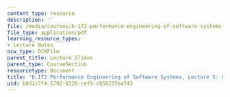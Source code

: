 ```yaml
---
content_type: resource
description: ''
file: /media/courses/6-172-performance-engineering-of-software-systems-fall-2018/b0d1c7f457920326cef5c958237ea743_MIT6_172F18_lec5.pdf
file_type: application/pdf
learning_resource_types:
- Lecture Notes
ocw_type: OCWFile
parent_title: Lecture Slides
parent_type: CourseSection
resourcetype: Document
title: '6.172 Performance Engineering of Software Systems, Lecture 5: C to Assembly'
uid: b0d1c7f4-5792-0326-cef5-c958237ea743
---
```

